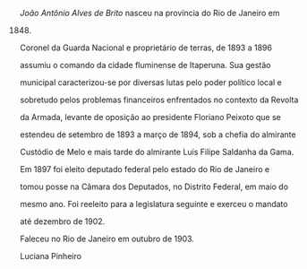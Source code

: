 

*João Antônio Alves de Brito* nasceu na província do Rio de Janeiro em

1848.



Coronel da Guarda Nacional e proprietário de terras, de 1893 a 1896

assumiu o comando da cidade fluminense de Itaperuna. Sua gestão

municipal caracterizou-se por diversas lutas pelo poder político local e

sobretudo pelos problemas financeiros enfrentados no contexto da Revolta

da Armada, levante de oposição ao presidente Floriano Peixoto que se

estendeu de setembro de 1893 a março de 1894, sob a chefia do almirante

Custódio de Melo e mais tarde do almirante Luís Filipe Saldanha da Gama.



Em 1897 foi eleito deputado federal pelo estado do Rio de Janeiro e

tomou posse na Câmara dos Deputados, no Distrito Federal, em maio do

mesmo ano. Foi reeleito para a legislatura seguinte e exerceu o mandato

até dezembro de 1902.



Faleceu no Rio de Janeiro em outubro de 1903.



Luciana Pinheiro



